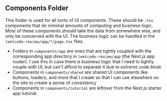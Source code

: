 ## Components Folder

This folder is used for all sorts of UI components. These should be `.tsx` components that do minimal amounts of computing and business logic. Most of these components should take the data from somewhere else, and only be concerned with the UI. The business logic can be handled in the `leetcode-review/app/*/page.tsx` files.

- Folders in `components/app` are ones that are tightly coupled with the corresponding app directory in `leetcode-review/app` (the Next.js app router). I use this in case there is business logic that I need to tightly couple with UI, but can't afford to separate it due to extreme code bloat.
- Components in `components/shared` are shared UI components like buttons, loaders, and more that I create so that I can use elsewhere on the site to create a sense of consistency
- Components in `components/tutorial` are leftover from the Next.js starter app tutorial.
